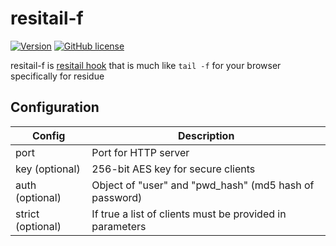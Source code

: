 # resitail-f

[![Version](https://img.shields.io/npm/v/resitail-f.svg)](https://www.npmjs.com/package/resitail-f)
[![GitHub license](https://img.shields.io/badge/License-Apache%202.0-blue.svg)](https://github.com/abumq/resitail-f/blob/master/LICENSE)

resitail-f is [resitail hook](https://github.com/abumq/resitail#overview) that is much like `tail -f` for your browser specifically for residue

## Configuration

 | **Config** | Description |
 |-----------|--------------|
 | port | Port for HTTP server|
 | key (optional) | 256-bit AES key for secure clients |
 | auth (optional) | Object of "user" and "pwd_hash" (md5 hash of password) |
 | strict (optional) | If true a list of clients must be provided in parameters |
